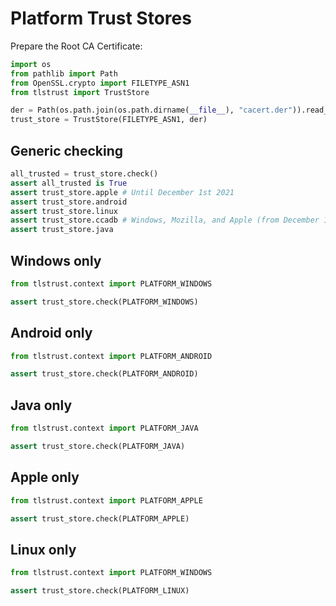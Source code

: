 # Platform Trust Stores

Prepare the Root CA Certificate:

```py
import os
from pathlib import Path
from OpenSSL.crypto import FILETYPE_ASN1
from tlstrust import TrustStore

der = Path(os.path.join(os.path.dirname(__file__), "cacert.der")).read_bytes()
trust_store = TrustStore(FILETYPE_ASN1, der)
```

## Generic checking

```py
all_trusted = trust_store.check()
assert all_trusted is True
assert trust_store.apple # Until December 1st 2021
assert trust_store.android
assert trust_store.linux
assert trust_store.ccadb # Windows, Mozilla, and Apple (from December 1st 2021)
assert trust_store.java
```

## Windows only

```py
from tlstrust.context import PLATFORM_WINDOWS

assert trust_store.check(PLATFORM_WINDOWS)
```

## Android only

```py
from tlstrust.context import PLATFORM_ANDROID

assert trust_store.check(PLATFORM_ANDROID)
```

## Java only

```py
from tlstrust.context import PLATFORM_JAVA

assert trust_store.check(PLATFORM_JAVA)
```

## Apple only

```py
from tlstrust.context import PLATFORM_APPLE

assert trust_store.check(PLATFORM_APPLE)
```

## Linux only

```py
from tlstrust.context import PLATFORM_WINDOWS

assert trust_store.check(PLATFORM_LINUX)
```
